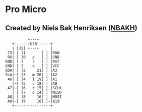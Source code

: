 # Pro Micro
## Created by Niels Bak Henriksen ([NBAKH](https://github.com/NBAKH))
```
          +---+
   +------|USB|-----+
   | [J1] +---+     |
 TX| [ ]1       [ ] |RAW
 RX| [ ]0   p   [ ] |GND
GND| [ ]    r   [ ] |RST
GND| [ ]    o   [ ] |VCC
SDA| [ ]2     21[ ] |A3
SLA|~[ ]3   m 20[ ] |A2
 A6| [ ]4   i 19[ ] |A1
   |~[ ]5   c 18[ ] |A0
 A7|~[ ]6   r 15[ ] |SCLK
   | [ ]7   o 14[ ] |MISO
 A8| [ ]8     16[ ] |MOSI
 A9|~[ ]9     10[ ]~|A19   
   +----------------+
```

